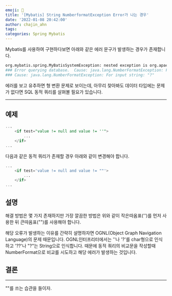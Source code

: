 ```yaml
---
emoji: 👻
title: '[Mybatis] String NumberformatException Error가 나는 경우'
date: '2022-01-08 20:42:00'
author: chajin_ahn
tags: 
categories: Spring Mybatis
---
```


Mybatis를 사용하여 구현하다보면 아래와 같은 에러 문구가 발생하는 경우가 존재합니다.

```bash
org.mybatis.spring.MyBatisSystemException: nested exception is org.apache.ibatis.exceptions.PersistenceException: 
### Error querying database.  Cause: java.lang.NumberFormatException: For input string: "?"
### Cause: java.lang.NumberFormatException: For input string: "?"
```

에러를 보고 유추하면 형 변환 문제로 보이는데, 아무리 찾아봐도 데이터 타입에는 문제가 없다면 SQL 동적 쿼리를 살펴볼 필요가 있습니다.

---

## 예제

```SQL
...
    <if test="value != null and value != ''">
        ...
    </if>
...
````

다음과 같은 동적 쿼리가 존재할 경우 아래와 같이 변경해야 합니다.

```SQL
...
    <if test='value != null and value != ""'>
        ...
    </if>
...    
```

## 설명

해결 방법은 몇 가지 존재하지만 가장 깔끔한 방법은 위와 같이 작은따옴표('')를 먼저 사용한 뒤 큰따옴표("")를 사용해야 합니다.

해당 오류가 발생하는 이유를 간략히 설명하자면 OGNL(Object Graph Navigation Language)의 문제 때문입니다.
OGNL인터프리터에서는 ''나 '?'를 char형으로 인식하고 '??'나 "?"는 String으로 인식합니다. 때문에 동적 쿼리의 비교문을 작성할때 NumberFormat으로 비교를 시도하고 해당 에러가 발생하는 것입니다.

## 결론

---
""를 쓰는 습관을 들이자.
